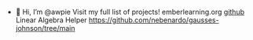 - 👋 Hi, I’m @awpie
Visit my full list of projects!
emberlearning.org
[github](https://github.com/emberlearning/emberlearning.org)
Linear Algebra Helper
https://github.com/nebenardo/gausses-johnson/tree/main

<!---
awpie/awpie is a ✨ special ✨ repository because its `README.md` (this file) appears on your GitHub profile.
You can click the Preview link to take a look at your changes.
--->
